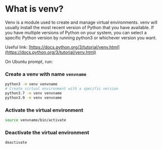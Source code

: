 # What is venv?

Venv is a module used to create and manage virtual environments. venv will usually install the most recent version of Python that you have available. If you have multiple versions of Python on your system, you can select a specific Python version by running python3 or whichever version you want.

Useful link: [https://docs.python.org/3/tutorial/venv.html](https://docs.python.org/3/tutorial/venv.html)

On Ubuntu prompt, run:

### Create a venv with name `venvname`

```bash
python3 -m venv venvname
# Create virtual environment with a specific version
python3.7 -m venv venvname
python3.9 -m venv venvname
```

### Activate the virtual environment

```bash
source venvname/bin/activate
```

### Deactivate the virtual environment

```bash
deactivate
```
